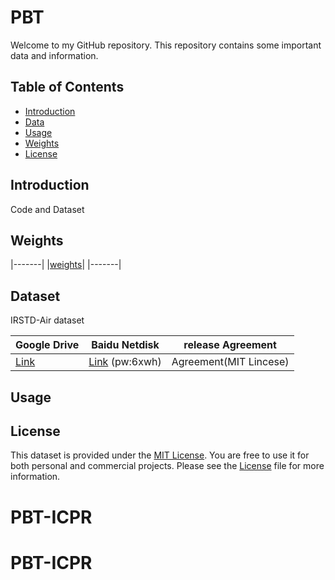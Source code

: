 # PBT

Welcome to my GitHub repository. This repository contains some important data and information.

## Table of Contents

- [Introduction](#introduction)
- [Data](#data)
- [Usage](#usage)
- [Weights](#weights)
- [License](#license)

## Introduction

Code and Dataset


## Weights
|-------|
|[weights](https://drive.google.com/file/d/17IMULEkY0-tfsPVThZKIfFAdHww3cuUf/view?usp=drive_link)|
|-------|
## Dataset

IRSTD-Air dataset

| Google Drive  | Baidu Netdisk  | release Agreement |
|-------|------|---------|
|[Link](https://drive.google.com/file/d/1yLfYm4FmzzRJOS8AKFd3pjxP2o8gHkpN/view?usp=drive_link) | [Link](https://pan.baidu.com/s/1-YscimN4JwUvNS7eLiIDIg?pwd=6xwh) (pw:6xwh)  | Agreement(MIT Lincese)     |


## Usage



## License

This dataset is provided under the [MIT License](LICENSE). You are free to use it for both personal and commercial projects. Please see the [License](LICENSE) file for more information.
# PBT-ICPR
# PBT-ICPR
